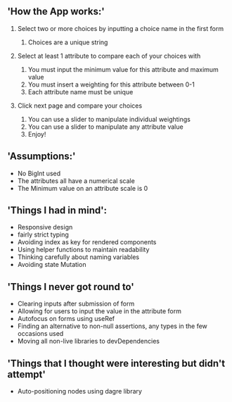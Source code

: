 
## 'How the App works:'

1.  Select two or more choices by inputting a choice name in the first form

    1. Choices are a unique string

2.  Select at least 1 attribute to compare each of your choices with

    1.  You must input the minimum value for this attribute and maximum value
    2.  You must insert a weighting for this attribute between 0-1
    3.  Each attribute name must be unique 

3.  Click next page and compare your choices

    1.  You can use a slider to manipulate individual weightings
    2.  You can use a slider to manipulate any attribute value 
    3.  Enjoy!

## 'Assumptions:'

-   No BigInt used
-   The attributes all have a numerical scale
-   The Minimum value on an attribute scale is 0

## 'Things I had in mind':

-   Responsive design
-   fairly strict typing 
-   Avoiding index as key for rendered components
-   Using helper functions to maintain readability
-   Thinking carefully about naming variables 
-   Avoiding state Mutation

## 'Things I never got round to'

-   Clearing inputs after submission of form 
-   Allowing for users to input the value in the attribute form 
-   Autofocus on forms using useRef
-   Finding an alternative to non-null assertions, any types in the few occasions used
-   Moving all non-live libraries to devDependencies 

## 'Things that I thought were interesting but didn't attempt'

-   Auto-positioning nodes using dagre library